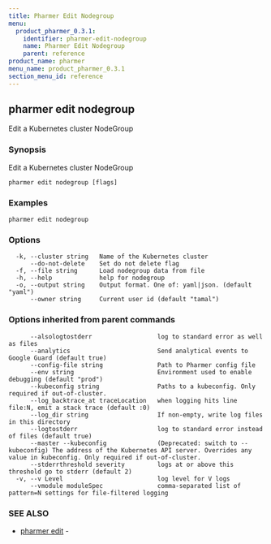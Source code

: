 ```yaml
---
title: Pharmer Edit Nodegroup
menu:
  product_pharmer_0.3.1:
    identifier: pharmer-edit-nodegroup
    name: Pharmer Edit Nodegroup
    parent: reference
product_name: pharmer
menu_name: product_pharmer_0.3.1
section_menu_id: reference
---
```


## pharmer edit nodegroup

Edit a Kubernetes cluster NodeGroup

### Synopsis

Edit a Kubernetes cluster NodeGroup

```
pharmer edit nodegroup [flags]
```

### Examples

```
pharmer edit nodegroup
```

### Options

```
  -k, --cluster string   Name of the Kubernetes cluster
      --do-not-delete    Set do not delete flag
  -f, --file string      Load nodegroup data from file
  -h, --help             help for nodegroup
  -o, --output string    Output format. One of: yaml|json. (default "yaml")
      --owner string     Current user id (default "tamal")
```

### Options inherited from parent commands

```
      --alsologtostderr                  log to standard error as well as files
      --analytics                        Send analytical events to Google Guard (default true)
      --config-file string               Path to Pharmer config file
      --env string                       Environment used to enable debugging (default "prod")
      --kubeconfig string                Paths to a kubeconfig. Only required if out-of-cluster.
      --log_backtrace_at traceLocation   when logging hits line file:N, emit a stack trace (default :0)
      --log_dir string                   If non-empty, write log files in this directory
      --logtostderr                      log to standard error instead of files (default true)
      --master --kubeconfig              (Deprecated: switch to --kubeconfig) The address of the Kubernetes API server. Overrides any value in kubeconfig. Only required if out-of-cluster.
      --stderrthreshold severity         logs at or above this threshold go to stderr (default 2)
  -v, --v Level                          log level for V logs
      --vmodule moduleSpec               comma-separated list of pattern=N settings for file-filtered logging
```

### SEE ALSO

* [pharmer edit](/products/pharmer/0.3.1/reference/pharmer_edit)	 - 

